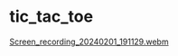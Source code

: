 # tic_tac_toe

[Screen_recording_20240201_191129.webm](https://github.com/maxjogobella/tic_tac_toe/assets/106059025/45a75177-3d44-4150-87f8-6018e577eea9)
